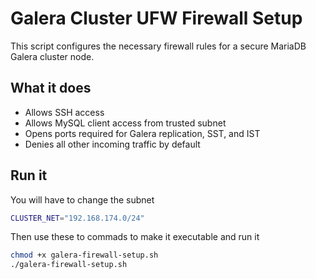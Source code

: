 # Galera Cluster UFW Firewall Setup

This script configures the necessary firewall rules for a secure MariaDB Galera cluster node.

## What it does

- Allows SSH access
- Allows MySQL client access from trusted subnet
- Opens ports required for Galera replication, SST, and IST
- Denies all other incoming traffic by default

## Run it

You will have to change the subnet

```bash
CLUSTER_NET="192.168.174.0/24"
```

Then use these to commads to make it executable and run it

```bash
chmod +x galera-firewall-setup.sh
./galera-firewall-setup.sh
```
